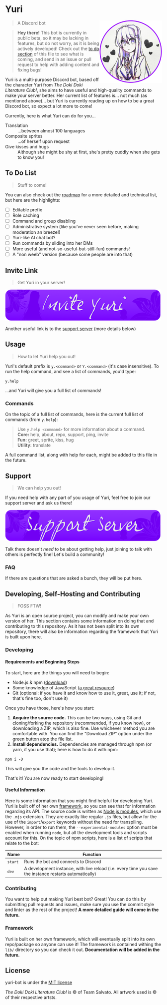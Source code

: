 # Yuri
<img src="assets/avatar-circle-200.png" align="right" title="H-hi there, my name is Yuri"/>

> A Discord bot

> **Hey there!** This bot is currently in public beta, so it may be lacking in features, but do not worry, as it is being actively developed! Check out the [to do section](#to-do-list) of this file to see what is coming, and send in an issue or pull request to help with adding content and fixing bugs!

Yuri is a multi-purpose Discord bot, based off the character Yuri from *The Doki Doki Literature Club!*, she aims to have useful and high-quality commands to make your server better. Her current list of features is... not much (as mentioned above)... but Yuri is currently reading up on how to be a great Discord bot, so expect a lot more to come!

Currently, here is what Yuri can do for you...

<dl>
  <dt>Translation</dt>
  <dd>...between almost 100 languages</dd>
  <dt>Composite sprites</dt>
  <dd>...of herself upon request</dd>
  <dt>Give kisses and hugs</dt>
  <dd>Although she might be shy at first, she's pretty cuddly when she gets to know you!</dd>
</dl>

## To Do List
> Stuff to come!

You can also check out the [roadmap](https://github.com/owm111/knife-wife/projects/1) for a more detailed and technical list, but here are the highlights:
- [ ] Editable prefix
- [ ] Role caching
- [ ] Command and group disabling
- [ ] Administrative system (like you've never seen before, making moderation an breeze!)
- [ ] Yuri-like AI chat bot?
- [ ] Run commands by sliding into her DMs
- [ ] More useful (and not-so-useful-but-still-fun) commands!
- [ ] A "non weeb" version (because some people are into that)

## Invite Link
> Get Yuri in your server!

[![Invite Yuri!](assets/btn-invite.png)](https://discordapp.com/oauth2/authorize?&client_id=407652636054257665&scope=bot)

Another useful link is to the [support server](#support) (more details below)

## Usage
> How to let Yuri help you out!

Yuri's default prefix is `y.<command>` or `Y.<command>` (it's case insensitive). To run the help command, and see a list of commands, you'd type:
```
y.help
```
...and Yuri will give you a full list of commands!

### Commands
On the topic of a full list of commands, here is the current full list of commands (from `y.help`):

>Use `y.help <command>` for more information about a command.  
**Core:** help, about, repo, support, ping, invite  
**Fun:** greet, sprite, kiss, hug  
**Utility:** translate

A full command list, along with help for each, might be added to this file in the future.

## Support
> We can help you out!

If you need help with any part of you usage of Yuri, feel free to join our support server and ask us there!

[![Join the server](assets/btn-server.png)](https://discord.gg/hb2MYX7)

Talk there doesn't *need* to be about getting help, just joining to talk with others is perfectly fine! Let's build a community!

### FAQ
If there are questions that are asked a bunch, they will be put here.

## Developing, Self-Hosting and Contributing
> FOSS FTW!

As Yuri is an open source project, you can modify and make your own version of her. This section contains some information on doing that and contributing to this repository.
As it has not been split into its own repository, there will also be information regarding the framework that Yuri is built upon here.

### Developing

#### Requirements and Beginning Steps
To start, here are the things you will need to begin:
- Node.js & npm ([download](https://nodejs.org/en/download/ "Download for Node LTS"))
- Some knowledge of JavaScript ([a great resource](https://developer.mozilla.org/en-US/docs/Web/javascript "Mozilla Developer Network Documentation"))
- Git (optional: if you have it and know how to use it, great, use it; if not, that's fine too, don't use it)

Once you have those, here's how you start:
1. **Acquire the source code.** This can be two ways, using Git and cloning/forking the repository (recommended, if you know how), or downloading a ZIP, which is also fine. Use whichever method you are comfortable with. You can find the "Download ZIP" option under the green button atop the file list.
2. **Install dependencies.** Dependencies are managed through npm (or yarn, if you use that); here is how to do it with npm:
```
npm i -D
```
This will give you the code and the tools to develop it.

That's it! You are now ready to start developing!

#### Useful Information
Here is some information that you might find helpful for developing Yuri.
Yuri is built off of her own [framework](#framework), so you can see that for information regarding its API.
The source code is written as [Node.js modules](https://nodejs.org/api/esm.html#esm_ecmascript_modules "Related reading"), which use the `.mjs` extension. They are exactly like regular `.js` files, but allow for the use of the  `import`/`export` keywords without the need for transpiling. However, in order to run them, the `--experimental-modules` option must be enabled when running `node`, but all the development tools and scripts account for this.
On the topic of npm scripts, here is a list of scripts that relate to the bot:

Name | Function
---|---
`start` | Runs the bot and connects to Discord
`dev` | A development instance, with live reload (i.e. every time you save the instance restarts automatically)

### Contributing
You want to help out making Yuri best bot? Great! You can do this by submitting pull requests and issues, make sure you use the commit style and linter as the rest of the project! **A more detailed guide will come in the future.**

### Framework
Yuri is built on her own framework, which will eventually split into its own repo/package so anyone can use it!
The framework is contained withing the `lib/` directory so you can check it out. 
**Documentation will be added in the future.**

## License
yuri-bot is under the [MIT license](https://owm.mit-license.org/)

*The Doki Doki Literature Club!* is © of Team Salvato. All artwork used is © of their respective artsts.
